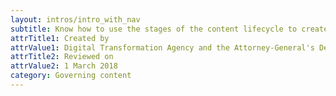 ```yaml
---
layout: intros/intro_with_nav
subtitle: Know how to use the stages of the content lifecycle to create, test and improve your content’s usability.
attrTitle1: Created by
attrValue1: Digital Transformation Agency and the Attorney-General's Department
attrTitle2: Reviewed on
attrValue2: 1 March 2018
category: Governing content
---
```

